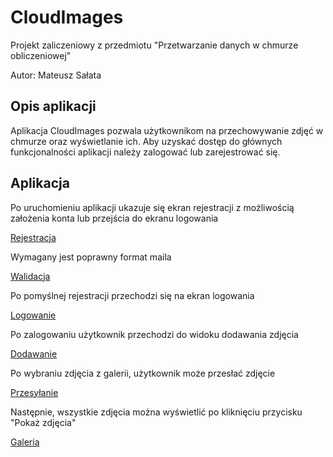 # CloudImages

Projekt zaliczeniowy z przedmiotu "Przetwarzanie danych w chmurze obliczeniowej"

Autor: Mateusz Sałata

## Opis aplikacji

Aplikacja CloudImages pozwala użytkownikom na przechowywanie zdjęć w chmurze oraz wyświetlanie ich. 
Aby uzyskać dostęp do głównych funkcjonalności aplikacji należy zalogować lub zarejestrować się.

## Aplikacja

Po uruchomieniu aplikacji ukazuje się ekran rejestracji z możliwością założenia konta lub przejścia do ekranu logowania

[Rejestracja](https://github.com/mateuszsalata1108/CloudImages/blob/main/Screenshots/Rejestracja.png)

Wymagany jest poprawny format maila

[Walidacja](https://github.com/mateuszsalata1108/CloudImages/blob/main/Screenshots/RejestracjaWalidacja.png)

Po pomyślnej rejestracji przechodzi się na ekran logowania

[Logowanie](https://github.com/mateuszsalata1108/CloudImages/blob/main/Screenshots/Logowanie.png)

Po zalogowaniu użytkownik przechodzi do widoku dodawania zdjęcia

[Dodawanie](https://github.com/mateuszsalata1108/CloudImages/blob/main/Screenshots/AddPhoto.png)

Po wybraniu zdjęcia z galerii, użytkownik może przesłać zdjęcie

[Przesyłanie](https://github.com/mateuszsalata1108/CloudImages/blob/main/Screenshots/AddedPhoto.png)

Następnie, wszystkie zdjęcia można wyświetlić po kliknięciu przycisku "Pokaż zdjęcia"

[Galeria](https://github.com/mateuszsalata1108/CloudImages/blob/main/Screenshots/ShowAll.png)



